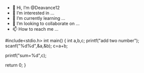 - 👋 Hi, I’m @Deavance12
- 👀 I’m interested in ...
- 🌱 I’m currently learning ...
- 💞️ I’m looking to collaborate on ...
- 📫 How to reach me ...

<!---
Deavance12/Deavance12 is a ✨ special ✨ repository because its `README.md` (this file) appears on your GitHub profile.
You can click the Preview link to take a look at your changes.
--->
#include<stdio.h>
int main()
{
  int a,b,c;
  printf("add two number");
  scanf("%d%d",&a,&b);
  c=a+b;
  
  printf("sum=%d",c);
  
  return 0;
  }


